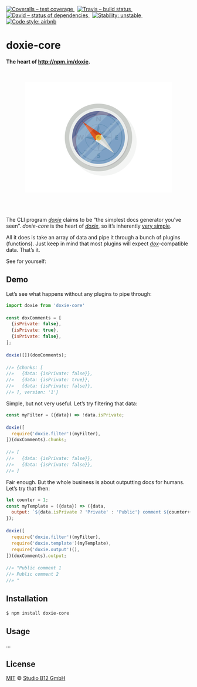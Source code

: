 [![Coveralls – test coverage
](https://img.shields.io/coveralls/studio-b12/doxie-core.svg?style=flat-square)
](https://coveralls.io/r/studio-b12/doxie-core)
 [![Travis – build status
](https://img.shields.io/travis/studio-b12/doxie-core/master.svg?style=flat-square)
](https://travis-ci.org/studio-b12/doxie-core)
 [![David – status of dependencies
](https://img.shields.io/david/studio-b12/doxie-core.svg?style=flat-square)
](https://david-dm.org/studio-b12/doxie-core)
 [![Stability: unstable
](https://img.shields.io/badge/stability-unstable-yellowgreen.svg?style=flat-square)
](https://github.com/studio-b12/doxie-core/issues/3)
 [![Code style: airbnb
](https://img.shields.io/badge/code%20style-airbnb-blue.svg?style=flat-square)
](https://github.com/airbnb/javascript)




doxie-core
==========

**The heart of <http://npm.im/doxie>.**




<p align="center"><a
  title="Graphic by the great Justin Mezzell"
  href="http://justinmezzell.tumblr.com/post/89652317743"
  >
  <br/>
  <br/>
  <img
    src="Readme/Compass.gif"
    width="400"
    height="300"
  />
  <br/>
  <br/>
</a></p>


 

The CLI program *[doxie][]* claims to be “the simplest docs generator you’ve seen”. *doxie-core* is the heart of *[doxie][]*, so it’s inherently [very simple][].

All it does is take an array of data and pipe it through a bunch of plugins (functions). Just keep in mind that most plugins will expect *[dox][]*-compatible data. That’s it.

See for yourself:

[doxie]:        https://github.com/studio-b12/doxie
[dox]:          https://github.com/tj/dox
[very simple]:  ./module/index.js




Demo
----

Let’s see what happens without any plugins to pipe through:

```js
import doxie from 'doxie-core'

const doxComments = [
  {isPrivate: false},
  {isPrivate: true},
  {isPrivate: false},
];

doxie([])(doxComments);

//» {chunks: [
//»   {data: {isPrivate: false}},
//»   {data: {isPrivate: true}},
//»   {data: {isPrivate: false}},
//» ], version: '1'}
```


Simple, but not very useful. Let’s try filtering that data:

```js
const myFilter = ({data}) => !data.isPrivate;

doxie([
  require('doxie.filter')(myFilter),
])(doxComments).chunks;

//» [
//»   {data: {isPrivate: false}},
//»   {data: {isPrivate: false}},
//» ]
```


Fair enough. But the whole business is about outputting docs for humans. Let’s try that then:

```js
let counter = 1;
const myTemplate = ({data}) => ({data,
  output: `${data.isPrivate ? 'Private' : 'Public'} comment ${counter++}\n`
});

doxie([
  require('doxie.filter')(myFilter),
  require('doxie.template')(myTemplate),
  require('doxie.output')(),
])(doxComments).output;

//» "Public comment 1
//» Public comment 2
//» "
```




Installation
------------

```sh
$ npm install doxie-core
```




Usage
-----

…




License
-------

[MIT][] © [Studio B12 GmbH][]

[MIT]: ./License.md
[Studio B12 GmbH]: http://studio-b12.de

